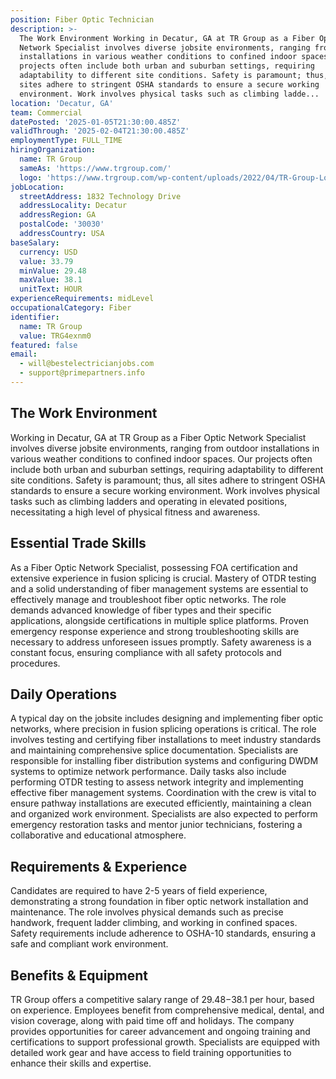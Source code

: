 ```yaml
---
position: Fiber Optic Technician
description: >-
  The Work Environment Working in Decatur, GA at TR Group as a Fiber Optic
  Network Specialist involves diverse jobsite environments, ranging from outdoor
  installations in various weather conditions to confined indoor spaces. Our
  projects often include both urban and suburban settings, requiring
  adaptability to different site conditions. Safety is paramount; thus, all
  sites adhere to stringent OSHA standards to ensure a secure working
  environment. Work involves physical tasks such as climbing ladde...
location: 'Decatur, GA'
team: Commercial
datePosted: '2025-01-05T21:30:00.485Z'
validThrough: '2025-02-04T21:30:00.485Z'
employmentType: FULL_TIME
hiringOrganization:
  name: TR Group
  sameAs: 'https://www.trgroup.com/'
  logo: 'https://www.trgroup.com/wp-content/uploads/2022/04/TR-Group-Logo.png'
jobLocation:
  streetAddress: 1832 Technology Drive
  addressLocality: Decatur
  addressRegion: GA
  postalCode: '30030'
  addressCountry: USA
baseSalary:
  currency: USD
  value: 33.79
  minValue: 29.48
  maxValue: 38.1
  unitText: HOUR
experienceRequirements: midLevel
occupationalCategory: Fiber
identifier:
  name: TR Group
  value: TRG4exnm0
featured: false
email:
  - will@bestelectricianjobs.com
  - support@primepartners.info
---
```




## The Work Environment

Working in Decatur, GA at TR Group as a Fiber Optic Network Specialist involves diverse jobsite environments, ranging from outdoor installations in various weather conditions to confined indoor spaces. Our projects often include both urban and suburban settings, requiring adaptability to different site conditions. Safety is paramount; thus, all sites adhere to stringent OSHA standards to ensure a secure working environment. Work involves physical tasks such as climbing ladders and operating in elevated positions, necessitating a high level of physical fitness and awareness.

## Essential Trade Skills

As a Fiber Optic Network Specialist, possessing FOA certification and extensive experience in fusion splicing is crucial. Mastery of OTDR testing and a solid understanding of fiber management systems are essential to effectively manage and troubleshoot fiber optic networks. The role demands advanced knowledge of fiber types and their specific applications, alongside certifications in multiple splice platforms. Proven emergency response experience and strong troubleshooting skills are necessary to address unforeseen issues promptly. Safety awareness is a constant focus, ensuring compliance with all safety protocols and procedures.

## Daily Operations

A typical day on the jobsite includes designing and implementing fiber optic networks, where precision in fusion splicing operations is critical. The role involves testing and certifying fiber installations to meet industry standards and maintaining comprehensive splice documentation. Specialists are responsible for installing fiber distribution systems and configuring DWDM systems to optimize network performance. Daily tasks also include performing OTDR testing to assess network integrity and implementing effective fiber management systems. Coordination with the crew is vital to ensure pathway installations are executed efficiently, maintaining a clean and organized work environment. Specialists are also expected to perform emergency restoration tasks and mentor junior technicians, fostering a collaborative and educational atmosphere.

## Requirements & Experience

Candidates are required to have 2-5 years of field experience, demonstrating a strong foundation in fiber optic network installation and maintenance. The role involves physical demands such as precise handwork, frequent ladder climbing, and working in confined spaces. Safety requirements include adherence to OSHA-10 standards, ensuring a safe and compliant work environment.

## Benefits & Equipment

TR Group offers a competitive salary range of $29.48-$38.1 per hour, based on experience. Employees benefit from comprehensive medical, dental, and vision coverage, along with paid time off and holidays. The company provides opportunities for career advancement and ongoing training and certifications to support professional growth. Specialists are equipped with detailed work gear and have access to field training opportunities to enhance their skills and expertise.
